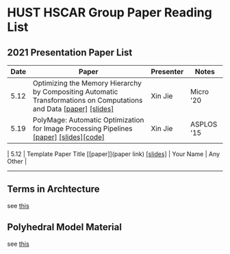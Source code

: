 # HUST HSCAR Group Paper Reading List

## 2021 Presentation Paper List

| **Date** | **Paper** | **Presenter** | **Notes** |
| --- | --- | --- | --- |
| 5.12 |Optimizing the Memory Hierarchy by Compositing Automatic Transformations on Computations and Data [[paper]](https://ieeexplore.ieee.org/document/9251965) [[slides]](https://www.di.ens.fr/~zhaojie/micro2020-presentation) | Xin Jie | Micro '20 |
| 5.19 |PolyMage: Automatic Optimization for Image Processing Pipelines [[paper]](https://dl.acm.org/doi/10.1145/2694344.2694364) [[slides]](http://mcl.csa.iisc.ernet.in/downloads/slides/PolyMage.pdf)[[code]](https://github.com/bollu/polymage) | Xin Jie | ASPLOS '15 |

| 5.12 | Template Paper Title [[paper]](paper link) [[slides]](/slides/test.pdf) | Your Name | Any Other |

----

## Terms in Archtecture
 
see [this](/terms/arch.md)

## Polyhedral Model Material

see [this](/poly/material.md)

